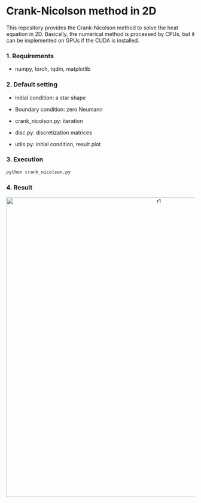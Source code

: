# Crank-Nicolson method in 2D
This repository provides the Crank-Nicolson method to solve the heat equation in 2D. Basically, the numerical method is processed by CPUs, but it can be implemented on GPUs if the CUDA is installed.

### 1. Requirements
* numpy, torch, tqdm, matplotlib

### 2. Default setting
* Initial condition: a star shape
* Boundary condition: zero Neumann

* crank_nicolson.py: iteration
* disc.py: discretization matrices
* utils.py: initial condition, result plot

### 3. Execution
```python
python crank_nicolson.py
```

### 4. Result
<p align="center">
<img width="800" alt="r1" src="https://user-images.githubusercontent.com/52735725/177200432-ac4c26bf-fc36-4f6e-87ff-5de1393987de.png">
</p>
